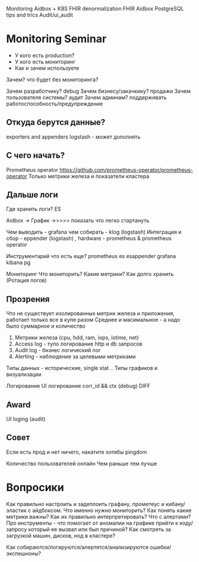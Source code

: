 Monitoring Aidbox + K8S
FHIR denormalization
FHIR Aidbox PostgreSQL tips and trics
Audit/ui_audit



# Monitoring Seminar

- У кого есть production?
- У кого есть мониторинг
- Как и зачем используете


Зачем? что будет без мониторинга?

Зачем разработчику?           debug
Зачем бизнесу/закачкику?      продажи
Зачем пользователя системы?   аудит
Зачем админам?                поддерживать работоспособность/предупреждение



## Откуда берутся данные?
exporters and appenders logstash - может дополнять

## С чего начать?
Prometheus operator https://github.com/prometheus-operator/prometheus-operator
Только метрики железа и показатели кластера

## Дальше логи
Где хранить логи? ES

Aidbox -> График ->>>>> показать что легко стартануть


Чем выводить - grafana
чем собирать - klog (logstash)
Интеграция и сбор - eppender (logstash) , hardware - prometheus & prometheus operator

Инструментарий
  что есть еще?
  prometheus
  es
  esappender
  grafana
  kibana
  pg

Мониторинг
Что мониторить?
Какие метрики?
Как долго хранить (Ротация логов)



## Прозрения

Что не существует изолированных метрик железа и приложения, работает только все в купе разом
Среднее и масимальное - а надо было суммарное и количество


1) Метрики железа (cpu, hdd, ram, iops, iotime, net)
2) Access log - тупо логирование http и db запросов
3) Audit log - бизнес логический лог
4) Alerting - наблюдение за целевыми метриками



Типы данных - исторические, single stat ..
Типы графиков и визуализации

Логирование
UI логирование corr_id && ctx (debug)
DIFF



## Award
  UI loging (audit)


## Совет

Если есть прод и нет ничего, накатите хотябы pingdom

Количество пользователей онлайн
Чем раньше тем лучше

# Вопросики

Как правильно настроить и задеплоить графану, прометеус и кибану/эластик с айдбоксом.
Что именно нужно мониторить? Как понять какие метрики важны? Как их правильно интерпретировать? Что с алертами?
Про инструменты - что помогает от аномалии на графике прийти к коду/запросу который ее вызвал или был причиной?
Как смотреть за загрузкой машин, дисков, нод в кластере?

Как собираются/логируются/алертятся/анализируются ошибки/экспешноны?
